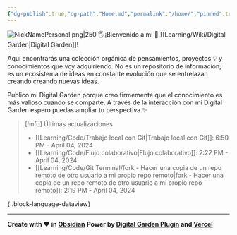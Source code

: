 ```yaml
---
{"dg-publish":true,"dg-path":"Home.md","permalink":"/home/","pinned":true,"tags":["gardenEntry"],"dgShowBacklinks":"false","created":"2024-01-25T19:06","updated":"2024-03-30T19:16"}
---
```


![NickNamePersonal.png|250](/img/user/Engine/Attachments/NickNamePersonal.png)
🖐️¡Bienvenido a mi 🌱 [[Learning/Wiki/Digital Garden\|Digital Garden]]!

Aquí encontrarás una colección orgánica de pensamientos, proyectos 💡 y conocimientos que voy adquiriendo. No es un repositorio de información; es un ecosistema de ideas en constante evolución que se entrelazan creando creando nuevas ideas.

Publico mi Digital Garden porque creo firmemente que el conocimiento es más valioso cuando se comparte. A través de la interacción con mi Digital Garden espero puedas ampliar tu perspectiva.✨

> [!info] Últimas actualizaciones
>  - [[Learning/Code/Trabajo local con Git\|Trabajo local con Git]]: 6:50 PM - April 04, 2024
> - [[Learning/Code/Flujo colaborativo\|Flujo colaborativo]]: 2:22 PM - April 04, 2024
> - [[Learning/Code/Git Terminal/fork - Hacer una copia de un repo remoto de otro usuario a mi propio repo remoto\|fork - Hacer una copia de un repo remoto de otro usuario a mi propio repo remoto]]: 2:19 PM - April 04, 2024
> 
{ .block-language-dataview}

---
**Create with ❤️ in [Obsidian](https://obsidian.md/)** 
**Power by [Digital Garden Plugin](https://dg-docs.ole.dev/) and [Vercel](https://vercel.com/)** 